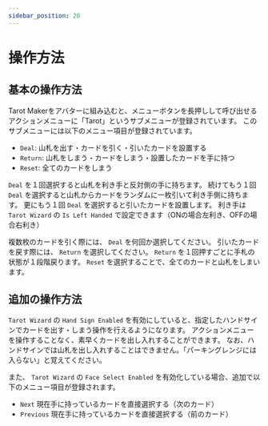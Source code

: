 ```yaml
---
sidebar_position: 20
---
```


# 操作方法

## 基本の操作方法

Tarot Makerをアバターに組み込むと、メニューボタンを長押しして呼び出せるアクションメニューに「Tarot」というサブメニューが登録されています。
このサブメニューには以下のメニュー項目が登録されています。

- `Deal`: 山札を出す・カードを引く・引いたカードを設置する
- `Return`: 山札をしまう・カードをしまう・設置したカードを手に持つ
- `Reset`: 全てのカードをしまう

`Deal` を１回選択すると山札を利き手と反対側の手に持ちます。
続けてもう１回 `Deal` を選択すると山札からカードをランダムに一枚引いて利き手側に持ちます。
更にもう１回 `Deal` を選択すると引いたカードを設置します。
利き手は `Tarot Wizard` の `Is Left Handed` で設定できます（ONの場合左利き、OFFの場合右利き）

複数枚のカードを引く際には、 `Deal` を何回か選択してください。
引いたカードを戻す際には、 `Return` を選択してください。
`Return` を１回押すごとに手札の状態が１段階戻ります。
`Reset` を選択することで、全てのカードと山札をしまいます。

## 追加の操作方法

`Tarot Wizard` の `Hand Sign Enabled` を有効にしていると、指定したハンドサインでカードを出す・しまう操作を行えるようになります。
アクションメニューを操作することなく、素早くカードを出し入れすることができます。
なお、ハンドサインでは山札を出し入れすることはできません。「パーキングレンジには入らない」と覚えてください。

また、 `Tarot Wizard` の `Face Select Enabled` を有効化している場合、追加で以下のメニュー項目が登録されます。

- `Next` 現在手に持っているカードを直接選択する（次のカード）
- `Previous` 現在手に持っているカードを直接選択する（前のカード）
